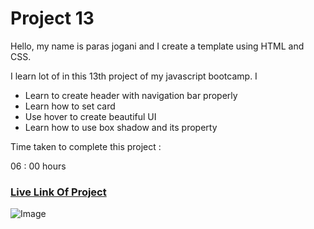 # Project 13
Hello, my name is paras jogani and I create a template using HTML and CSS.

I learn lot of in this 13th project of my javascript bootcamp. I

- Learn to create header with navigation bar properly
- Learn how to set card 
- Use hover to create beautiful UI
- Learn how to use box shadow and its property

Time taken to complete this project :

06 : 00 hours

### [Live Link Of Project](https://html-css-proj13.netlify.app)
![Image](https://img.shields.io/badge/HTML-CSS-green)